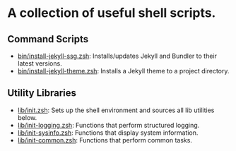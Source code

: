 <!-- 
[![Linkedin](https://linkedin-follow-icon)](https://www.linkedin.com/in/mauriciolomelin)
[![Scratchpad/Notepad/Notebook/...](https://site-follow-icon)](https://maulomelin.github.io)
-->

# A collection of useful shell scripts.

## Command Scripts

* [bin/install-jekyll-ssg.zsh](bin/install-jekyll-ssg.zsh): Installs/updates Jekyll and Bundler to their latest versions.
* [bin/install-jekyll-theme.zsh](bin/install-jekyll-theme.zsh): Installs a Jekyll theme to a project directory.

## Utility Libraries

* [lib/init.zsh](lib/init.zsh): Sets up the shell environment and sources all lib utilities below.
* [lib/init-logging.zsh](lib/init-logging.zsh): Functions that perform structured logging.
* [lib/init-sysinfo.zsh](lib/init-sysinfo.zsh): Functions that display system information.
* [lib/init-common.zsh](lib/init-common.zsh): Functions that perform common tasks.
